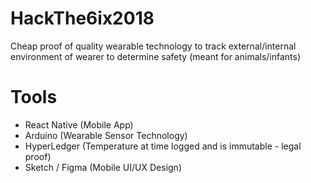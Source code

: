 # HackThe6ix2018
Cheap proof of quality wearable technology to track external/internal environment of wearer to determine safety (meant for animals/infants)

# Tools
- React Native (Mobile App)
- Arduino (Wearable Sensor Technology)
- HyperLedger (Temperature at time logged and is immutable - legal proof)
- Sketch / Figma (Mobile UI/UX Design)
